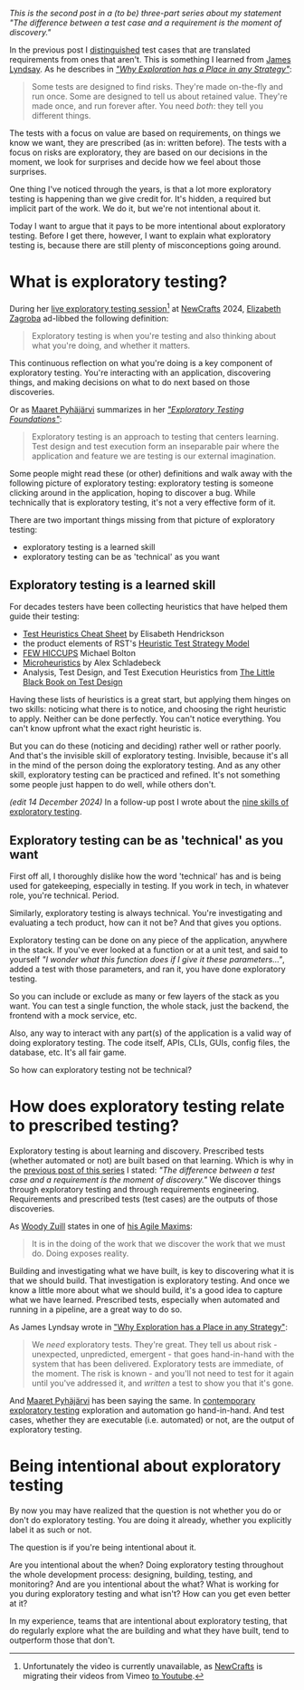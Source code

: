 <!--
.. title: Being intentional about exploratory testing
.. slug: being-intentional-about-exploratory-testing
.. date: 2024-11-09
.. category: exploratory testing
.. tags: exploratory testing, quality engineering, software development, software testing,
.. type: text
.. description: Being intentional about exploratory testing, i.e. exploring and evaluating what you are building and what you have built throughout the development process, is a key skill in a high-performing team.
-->

*This is the second post in a (to be) three-part series about my statement "The difference between a test case and a requirement is the moment of discovery."*

In the previous post I [distinguished](link://slug/the-difference-between-a-test-case-and-a-requirement-is-the-moment-of-discovery#translated-requirements) test cases that are translated requirements from ones that aren't. This is something I learned from [James Lyndsay](https://www.workroom-productions.com/). As he describes in *["Why Exploration has a Place in any Strategy"](https://www.workroom-productions.com/why-exploration-has-a-place-in-any-strategy/)*:

> Some tests are designed to find risks. They're made on-the-fly and run once. Some are designed to tell us about retained value. They're made once, and run forever after. You need *both*: they tell you different things.

The tests with a focus on value are based on requirements, on things we know we want, they are prescribed (as in: written before). The tests with a focus on risks are exploratory, they are based on our decisions in the moment, we look for surprises and decide how we feel about those surprises.

One thing I've noticed through the years, is that a lot more exploratory testing is happening than we give credit for. It's hidden, a required but implicit part of the work. We do it, but we're not intentional about it.

Today I want to argue that it pays to be more intentional about exploratory testing. Before I get there, however, I want to explain what exploratory testing is, because there are still plenty of misconceptions going around.

<!-- TEASER_END -->

# What is exploratory testing?

During her [live exploratory testing session](https://ncrafts.io/speaker/elizabethzagroba)[^1] at [NewCrafts](https://ncrafts.io/) 2024, [Elizabeth Zagroba](https://elizabethzagroba.com/) ad-libbed the following definition:

> Exploratory testing is when you're testing and also thinking about what you're doing, and whether it matters.

[^1]: Unfortunately the video is currently unavailable, as [NewCrafts](https://ncrafts.io/) is migrating their videos from Vimeo [to Youtube](https://www.youtube.com/@NewCraftsConference/videos).

This continuous reflection on what you're doing is a key component of exploratory testing. You're interacting with an application, discovering things, and making decisions on what to do next based on those discoveries.

Or as [Maaret Pyhäjärvi](https://maaretp.com/) summarizes in her [*"Exploratory Testing Foundations"*](https://dev.to/maaretp/exploratory-testing-foundations-4lb3):

> Exploratory testing is an approach to testing that centers learning. Test design and test execution form an inseparable pair where the application and feature we are testing is our external imagination.


Some people might read these (or other) definitions and walk away with the following picture of exploratory testing: exploratory testing is someone clicking around in the application, hoping to discover a bug. While technically that is exploratory testing, it's not a very effective form of it.

There are two important things missing from that picture of exploratory testing:

- exploratory testing is a learned skill
- exploratory testing can be as 'technical' as you want

## Exploratory testing is a learned skill <a id="learned-skill" />

For decades testers have been collecting heuristics that have helped them guide their testing:

- [Test Heuristics Cheat Sheet](https://www.ministryoftesting.com/articles/test-heuristics-cheat-sheet) by Elisabeth Hendrickson
- the product elements of RST's [Heuristic Test Strategy Model](https://www.satisfice.com/download/heuristic-test-strategy-model)
- [FEW HICCUPS](https://developsense.com/blog/2012/07/few-hiccupps) Michael Bolton
- [Microheuristics](https://www.schladebeck.de/microheuristics/) by Alex Schladebeck
- Analysis, Test Design, and Test Execution Heuristics from [The Little Black Book on Test Design](http://www.thetesteye.com/papers/TheLittleBlackBookOnTestDesign.pdf)

Having these lists of heuristics is a great start, but applying them hinges on two skills: noticing what there is to notice, and choosing the right heuristic to apply. Neither can be done perfectly. You can't notice everything. You can't know upfront what the exact right heuristic is.

But you can do these (noticing and deciding) rather well or rather poorly. And that's the invisible skill of exploratory testing. Invisible, because it's all in the mind of the person doing the exploratory testing. And as any other skill, exploratory testing can be practiced and refined. It's not something some people just happen to do well, while others don't.

*(edit 14 December 2024)* In a follow-up post I wrote about the [nine skills of exploratory testing](link://slug//the-nine-skills-of-exploratory-testing).


## Exploratory testing can be as 'technical' as you want

First off all, I thoroughly dislike how the word 'technical' has and is being used for gatekeeping, especially in testing. If you work in tech, in whatever role, you're technical. Period.

Similarly, exploratory testing is always technical. You're investigating and evaluating a tech product, how can it not be? And that gives you options.

Exploratory testing can be done on any piece of the application, anywhere in the stack. If you've ever looked at a function or at a unit test, and said to yourself *"I wonder what this function does if I give it these parameters..."*, added a test with those parameters, and ran it, you have done exploratory testing.

So you can include or exclude as many or few layers of the stack as you want. You can test a single function, the whole stack, just the backend, the frontend with a mock service, etc.

Also, any way to interact with any part(s) of the application is a valid way of doing exploratory testing. The code itself, APIs, CLIs, GUIs, config files, the database, etc. It's all fair game.

So how can exploratory testing not be technical?


# How does exploratory testing relate to prescribed testing? <a id=exploratory-and-prescribed-testing />

Exploratory testing is about learning and discovery. Prescribed tests (whether automated or not) are built based on that learning. Which is why in the [previous post of this series](link://slug/the-difference-between-a-test-case-and-a-requirement-is-the-moment-of-discovery) I stated: *"The difference between a test case and a requirement is the moment of discovery."* We discover things through exploratory testing and through requirements engineering. Requirements and prescribed tests (test cases) are the outputs of those discoveries.

As [Woody Zuill](https://woodyzuill.com/) states in one of [his Agile Maxims](https://agilemaxims.com/
):

> It is in the doing of the work that we discover the work that we must do. Doing exposes reality.

Building and investigating what we have built, is key to discovering what it is that we should build. That investigation is exploratory testing. And once we know a little more about what we should build, it's a good idea to capture what we have learned. Prescribed tests, especially when automated and running in a pipeline, are a great way to do so.

As James Lyndsay wrote in ["Why Exploration has a Place in any Strategy"](https://www.workroom-productions.com/why-exploration-has-a-place-in-any-strategy/):

> We *need* exploratory tests. They're great. They tell us about risk - unexpected, unpredicted, emergent - that goes hand-in-hand with the system that has been delivered. Exploratory tests are immediate, of the moment. The risk is known - and you'll not need to test for it again until you've addressed it, and *written* a test to show you that it's gone.

And [Maaret Pyhäjärvi](https://maaretp.com/) has been saying the same. In [contemporary exploratory testing](https://www.getxray.app/blog/contemporary-exploratory-testing-podcast-highlights) exploration and automation go hand-in-hand. And test cases, whether they are executable (i.e. automated) or not, are the output of exploratory testing.


# Being intentional about exploratory testing

By now you may have realized that the question is not whether you do or don't do exploratory testing. You are doing it already, whether you explicitly label it as such or not.

The question is if you're being intentional about it.

Are you intentional about the when? Doing exploratory testing throughout the whole development process: designing, building, testing, and monitoring? And are you intentional about the what? What is working for you during exploratory testing and what isn't? How can you get even better at it?

In my experience, teams that are intentional about exploratory testing, that do regularly explore what the are building and what they have built, tend to outperform those that don't.

